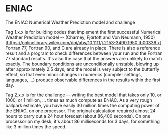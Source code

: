 # ENIAC
The ENIAC Numerical Weather Prediction model and challenge

Tag 1.x.x is for building codes that implement the first successful Numerical Weather Prediction model -- (Charney, Fjørtoft and Von Neumann, 1950)[https://onlinelibrary.wiley.com/doi/abs/10.1111/j.2153-3490.1950.tb00336.x]. Fortran 77, Fortran 90, and C are already in place. There is also a reference result and a program to check differences between your run and the Fortran 77 standard results. It's also the case that the answers are unlikely to match exactly. The boundary conditions are unconditionally unstable, blowing up after approximately 2.5 days, and the model is very subject to the butterfly effect, so that even minor changes in numerics (compiler settings, languages, ...) produce observable differences in the results within the first day.

Tag 2.x.x is for the challenge -- writing the best model that takes only 10, or 1000, or 1 million, ... times as much compute as ENIAC. As a very rough ballpark estimate, you have easily 30 million times the computing power of the ENIAC, on one processor. The original calculation required almost 24 hours to carry out a 24 hour forecast (about 86,400 seconds). On one processor on my desk, it's about 86 milliseconds for 3 days, for something like 3 million times the speed.
